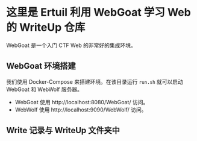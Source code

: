 # 这里是 Ertuil 利用 WebGoat 学习 Web 的 WriteUp 仓库

WebGoat 是一个入门 CTF Web 的非常好的集成环境。

## WebGoat 环境搭建

我们使用 Docker-Compose 来搭建环境。在该目录运行 `run.sh` 就可以启动 WebGoat 和 WebWolf 服务器。

* WebGoat 使用 http://localhost:8080/WebGoat/ 访问。
* WebWolf 使用 http://localhost:9090/WebWolf/ 访问。

## Write 记录与 WriteUp 文件夹中
